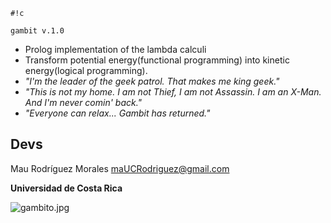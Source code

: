 ```
#!c

gambit v.1.0
```

* Prolog implementation of the lambda calculi
* Transform potential energy(functional programming) into kinetic energy(logical programming).
* *"I'm the leader of the geek patrol. That makes me king geek."*
* *"This is not my home. I am not Thief, I am not Assassin. I am an X-Man. And I'm never comin' back."*
* *"Everyone can relax... Gambit has returned."*

## **Devs** ##

Mau Rodríguez Morales maUCRodriguez@gmail.com

**Universidad de Costa Rica**

![gambito.jpg](https://bitbucket.org/repo/ApKbKL/images/3257239948-gambito.jpg)